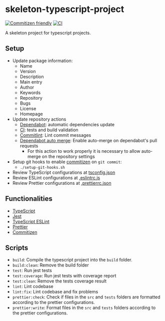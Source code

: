 # skeleton-typescript-project

[![Commitizen friendly](https://img.shields.io/badge/commitizen-friendly-brightgreen.svg)](http://commitizen.github.io/cz-cli/)
[![CI](https://github.com/raphaaj/skeleton-typescript-project/actions/workflows/ci.yml/badge.svg)](https://github.com/raphaaj/skeleton-typescript-project/actions/workflows/ci.yml)

A skeleton project for typescript projects.

## Setup

- Update package information:
  - Name
  - Version
  - Description
  - Main entry
  - Author
  - Keywords
  - Repository
  - Bugs
  - License
  - Homepage
- Update repository actions
  - [Dependabot](.github/dependabot.yml): automatic dependencies update
  - [CI](.github/workflows/ci.yml): tests and build validation
  - [Commitlint](.github/workflows/commitlint.yml): Lint commit messages
  - [Dependabot auto merge](.github/workflows/dependabot-auto-merge.yml): Enable auto-merge on dependabot's pull requests
    - For this action to work properly it is necessary to allow auto-merge on the repository settings
- Setup git hooks to enable [commitizen](https://github.com/commitizen/cz-cli) on `git commit`:
  - `./setup-git-hooks.sh`
- Review TypeScript configurations at [tsconfig.json](tsconfig.json)
- Review ESLint configurations at [.eslintrc.js](.eslintrc.js)
- Review Prettier configurations at [.prettierrc.json](.prettierrc.json)

## Functionalities

- [TypeScript](https://www.typescriptlang.org/)
- [Jest](https://jestjs.io/)
- [TypeScript ESLint](https://github.com/typescript-eslint/typescript-eslint)
- [Prettier](https://prettier.io/)
- [Commitizen](https://github.com/commitizen/cz-cli)

## Scripts

- `build`: Compile the typescript project into the `build` folder.
- `build:clean`: Remove the build folder
- `test`: Run jest tests
- `test:coverage`: Run jest tests with coverage report
- `test:clean`: Remove the tests coverage result
- `lint`: Lint codebase
- `lint:fix`: Lint codebase and fix problems
- `prettier:check`: Check if files in the `src` and `tests` folders are formatted according to the prettier configurations.
- `prettier:write`: Format files in the `src` and `tests` folders according to the prettier configurations.

